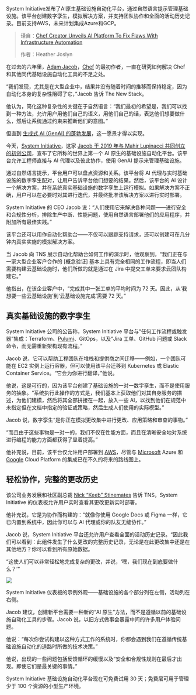 
<!--
title: Chef创造者发布AI平台，解决基础设施自动化缺陷
cover: https://cdn.thenewstack.io/media/2025/08/750aa715-infra-automation.jpg
summary: System Initiative发布了AI原生基础设施自动化平台，通过自然语言提示管理基础设施。该平台创建数字孪生，模拟解决方案，并支持团队协作和全面的活动历史记录。目前支持AWS，未来计划集成Azure和GCP。
-->

System Initiative发布了AI原生基础设施自动化平台，通过自然语言提示管理基础设施。该平台创建数字孪生，模拟解决方案，并支持团队协作和全面的活动历史记录。目前支持AWS，未来计划集成Azure和GCP。

> 译自：[Chef Creator Unveils AI Platform To Fix Flaws With Infrastructure Automation](https://thenewstack.io/chef-creator-unveils-ai-platform-to-fix-flaws-with-infrastructure-automation/)
> 
> 作者：Heather Joslyn

在过去的六年里，[Adam Jacob](https://www.linkedin.com/in/adamjacob/)，[Chef](https://www.chef.io?utm_content=inline+mention) 的最初作者，一直在研究如何解决 Chef 和其他同代基础设施自动化工具的不足之处。

“我们发现，尤其是在大型企业中，结果并没有随着时间的推移而保持稳定，因为自动化本身的复杂性阻碍了它，”Jacob 告诉 The New Stack。

他认为，简化这种复杂性的关键在于自然语言：“我们最初的希望是，我们可以找到一种方法，允许用户用他们自己的语义，用他们自己的话，表达他们想要做什么，然后让系统通过约束来推断他们的意图。”

但直到 [生成式 AI (GenAI) 的蓬勃发展](https://thenewstack.io/generative-ai-is-just-the-beginning-heres-why-autonomous-ai-is-next/)，这一愿景才得以实现。

今天，[System Initiative](https://www.systeminit.com/)，这家 [Jacob 于 2019 年与 Mahir Lupinacci 共同创立的初创公司](https://thenewstack.io/system-initiative-a-devops-makeover-by-ex-chef-adam-jacob/)，宣布了它所称的世界上第一个 AI 原生的基础设施自动化平台。该平台允许工程师直接与 AI 代理以及彼此协作，使用 GenAI 提示来管理基础设施。

通过自然语言提示，平台用户可以盘点资源和关系。该平台将 AI 代理与实时基础设施的数字孪生配对，让用户告诉平台他们想要的结果。然后，该平台的 AI 设计一个解决方案，并在系统真实基础设施的数字孪生上运行模拟。如果解决方案不正确，用户可以在必要时对其进行迭代，并最终批准该解决方案以进行实时部署。

System Initiative 的 CEO Jacob 说：“人们使用它来解决各种问题——进行安全和合规性分析，排除生产中断、性能问题，使用自然语言部署他们的应用程序，并附加所有最佳实践。”

该平台还可以用作自动化帮助台——不仅可以跟踪支持请求，还可以创建可在几分钟内真实实施的模拟解决方案。

当 Jacob 向 TNS 展示自动化帮助台如何工作的演示时，他观察到，“我们正在与一家大型企业客户合作的 [概念验证] 基本上具有完全相同的工作流程，即当人们需要构建云基础设施时，他们所做的就是通过在 Jira 中提交工单来要求云团队构建它。”

他指出，在该企业客户中，“完成其中一张工单的平均时间为 72 天。因此，从‘我想要一些云基础设施’到‘云基础设施完成’需要 72 天。”

## 真实基础设施的数字孪生

System Initiative 公司的公告称，System Initiative 平台与“任何工作流程或触发器”集成：Terraform、[Pulumi](https://www.pulumi.com?utm_content=inline+mention)、GitOps，以及“Jira 工单、GitHub 问题或 Slack 命令，而无需重新架构现有流程。”

Jacob 说，它可以帮助工程团队在堆栈和提供商之间迁移——例如，一个团队可能在 EC2 实例上运行容器，但可以使用该平台迁移到 Kubernetes 或 Elastic Container Service。“它会为你进行翻译，”他说。

他说，这是可行的，因为该平台创建了基础设施的一对一数字孪生，而不是使用服务的抽象。“系统执行此操作的方式是，我们基本上获取他们对其自身服务的描述，为他们建模，然后将其全部拼接在一起，放入一些 AI，以找到他们在规范中未指定但在文档中指定的验证或策略，然后生成人们使用的实际模型。”

Jacob 说，数字孪生“是你正在模拟更改集中进行更改、应用策略和审查的事物。”

“而且由于这些事物是一对一的，我们不仅在性能方面，而且在清晰安全地对系统进行编程的能力方面都获得了显着提高。”

他补充说，目前，该平台仅允许用户部署到 [AWS](https://aws.amazon.com/?utm_content=inline+mention)，尽管与 [Microsoft](https://news.microsoft.com/?utm_content=inline+mention) Azure 和 [Google](https://cloud.google.com/?utm_content=inline+mention) Cloud Platform 的集成已在不久的将来的路线图上。

## 轻松协作，完整的更改历史

该公司业务发展和社区副总裁 [Nick “Keeb” Stinemates](https://www.linkedin.com/in/nickstinemates/) 告诉 TNS，System Initiative 的仪表板允许用户实时查看其更改更新实时部署。

他补充说，它是为协作而构建的：“就像你使用 Google Docs 或 Figma 一样，它已内置到系统中，因此你可以与 AI 代理或你的队友无缝协作。”

Jacob 说，System Initiative 平台还允许用户查看全面的活动历史记录。“因此我们可以看到：此组件发生了什么更改的完整历史记录，无论是在此更改集中还是在其他地方？你可以看到所有原始数据。

“这使人们可以非常轻松地完成复杂的更改，并说，‘嘿，我们现在到底要做什么？’”

[![](https://cdn.thenewstack.io/media/2025/08/820bedeb-system-initiative-1024x576.png)](https://cdn.thenewstack.io/media/2025/08/820bedeb-system-initiative-1024x576.png)

System Initiative 仪表板的示例外观——基础设施的各个部分列在左侧，活动列在右侧。

Jacob 建议，创建新平台需要一种新的“AI 原生”方法，而不是遵循以前的基础设施自动化工具的步骤。Jacob 说，以旧方式做事会暴露中间的许多用户体验问题。

他说：“每次你尝试构建以这种方式工作的系统时，你都会遇到我们在遵循传统基础设施自动化的道路时所做的技术决策。”

他说，出现的一些问题包括反馈循环的缓慢以及“安全和合规性规则在最后才出现。即使它们是最关键的事情。”

System Initiative 基础设施自动化平台现在可免费试用 30 天；免费层可用于管理少于 100 个资源的小型生产环境。